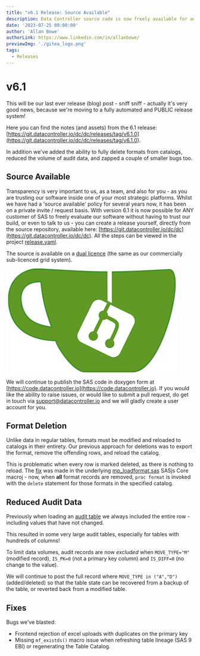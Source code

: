 ```yaml
---
title: "v6.1 Release: Source Available"
description: Data Controller source code is now freely available for anyone to build and evaluate.  We also enabled full deletion of formats, and reduced the audit data volumes (whilst retaining full change history).
date: '2023-07-25 09:00:00'
author: 'Allan Bowe'
authorLink: https://www.linkedin.com/in/allanbowe/
previewImg: './gitea_logo.png'
tags:
  - Releases
---
```


# v6.1

This will be our last ever release (blog) post - sniff sniff - actually it's very good news, because we're moving to a fully automated and PUBLIC release system!

Here you can find the notes (and assets) from the 6.1 release:  [https://git.datacontroller.io/dc/dc/releases/tag/v6.1.0](https://git.datacontroller.io/dc/dc/releases/tag/v6.1.0).

In addition we've added the ability to fully delete formats from catalogs, reduced the volume of audit data, and zapped a couple of smaller bugs too.

## Source Available

Transparency is very important to us, as a team, and also for you - as you are trusting our software inside one of your most strategic platforms.  Whilst we have had a 'source available' policy for several years now, it has been on a private invite / request basis.  With version 6.1 it is now possible for ANY customer of SAS to freely evaluate our software without having to trust our build, or even to talk to us - you can create a release yourself, directly from the source repository, available here:  [https://git.datacontroller.io/dc/dc](https://git.datacontroller.io/dc/dc).  All the steps can be viewed in the project [release.yaml](https://git.datacontroller.io/dc/dc/src/branch/development/.gitea/workflows/release.yaml).

The source is available on a [dual licence](https://git.datacontroller.io/dc/dc/src/branch/development/licence-non-commercial-datacontroller.pdf) (the same as our commercially sub-licenced grid system).

![](./gitea_logo.png)

We will continue to publish the SAS code in doxygen form at [https://code.datacontroller.io](https://code.datacontroller.io). If you would like the ability to raise issues, or would like to submit a pull request, do get in touch via support@datacontroller.io and we will gladly create a user account for you.


## Format Deletion

Unlike data in regular tables, formats must be modified and reloaded to catalogs in their entirety.  Our previous approach for deletions was to export the format, remove the offending rows, and reload the catalog.

This is problematic when every row is marked deleted, as there is nothing to reload.  The [fix](https://github.com/sasjs/core/pull/342) was made in the underlying [mp_loadformat.sas](https://core.sasjs.io/mp__loadformat_8sas.html) SASjs Core macroj - now, when **all** format records are removed, `proc format` is invoked with the `delete` statement for those formats in the specified catalog.

## Reduced Audit Data

Previously when loading an [audit table](https://docs.datacontroller.io/tables/mpe_audit/) we always included the entire row - including values that have not changed.

This resulted in some very large audit tables, especially for tables with hundreds of columns!

To limit data volumes, audit records are now _excluded_ when `MOVE_TYPE="M"` (modified record), `IS_PK=0` (not a primary key column) and `IS_DIFF=0` (no change to the value).

We will continue to post the full record where `MOVE_TYPE in ("A","D")` (added/deleted) so that the table state can be recovered from a backup of the table, or reverted back from a modified table.


## Fixes

Bugs we've blasted:

* Frontend rejection of excel uploads with duplicates on the primary key
* Missing `mf_existds()` macro issue when refreshing table lineage (SAS 9 EBI) or regenerating the Table Catalog.



















